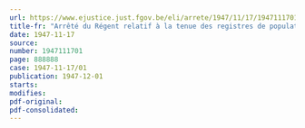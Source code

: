 ```yaml
---
url: https://www.ejustice.just.fgov.be/eli/arrete/1947/11/17/1947111701/justel
title-fr: "Arrêté du Régent relatif à la tenue des registres de population déterminant un nouveau modèle de registre (abrogé par AR 01-04-1960, art. 27)"
date: 1947-11-17
source:
number: 1947111701
page: 888888
case: 1947-11-17/01
publication: 1947-12-01
starts:
modifies:
pdf-original:
pdf-consolidated:
---
```


